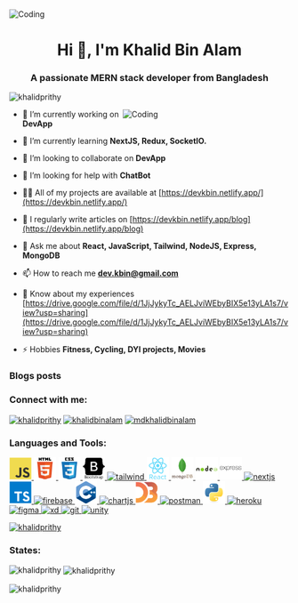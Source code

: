 <img align="center" alt="Coding" width="300" src="https://media.tenor.com/CeDk6XdCgOUAAAAi/develop-web.gif">

<h1 align="center">Hi 👋, I'm Khalid Bin Alam</h1>
<h3 align="center">A passionate MERN stack developer from Bangladesh</h3>
<p align="left"> <img src="https://komarev.com/ghpvc/?username=khalidprithy&label=Profile%20views&color=0e75b6&style=flat" alt="khalidprithy" /> </p>

<img align="right" alt="Coding" width="300" src="https://mir-s3-cdn-cf.behance.net/project_modules/hd/dfe73269796077.5b8e2a3fc5deb.gif">

- 🔭 I’m currently working on **DevApp**

- 🌱 I’m currently learning **NextJS, Redux, SocketIO.**

- 👯 I’m looking to collaborate on **DevApp**

- 🤝 I’m looking for help with **ChatBot**

- 👨‍💻 All of my projects are available at [https://devkbin.netlify.app/](https://devkbin.netlify.app/)

- 📝 I regularly write articles on [https://devkbin.netlify.app/blog](https://devkbin.netlify.app/blog)

- 💬 Ask me about **React, JavaScript, Tailwind, NodeJS, Express, MongoDB**

- 📫 How to reach me **dev.kbin@gmail.com**

- 📄 Know about my experiences [https://drive.google.com/file/d/1JjJykyTc_AELJviWEbyBIX5e13yLA1s7/view?usp=sharing](https://drive.google.com/file/d/1JjJykyTc_AELJviWEbyBIX5e13yLA1s7/view?usp=sharing)

- ⚡ Hobbies **Fitness, Cycling, DYI projects, Movies**

### Blogs posts
<!-- BLOG-POST-LIST:START -->
<!-- BLOG-POST-LIST:END -->

<h3 align="left">Connect with me:</h3>
<p align="left">
<a href="https://dev.to/khalidprithy" target="blank"><img align="center" src="https://raw.githubusercontent.com/rahuldkjain/github-profile-readme-generator/master/src/images/icons/Social/devto.svg" alt="khalidprithy" height="30" width="40" /></a>
<a href="https://linkedin.com/in/khalidbinalam" target="blank"><img align="center" src="https://raw.githubusercontent.com/rahuldkjain/github-profile-readme-generator/master/src/images/icons/Social/linked-in-alt.svg" alt="khalidbinalam" height="30" width="40" /></a>
<a href="https://instagram.com/mdkhalidbinalam" target="blank"><img align="center" src="https://raw.githubusercontent.com/rahuldkjain/github-profile-readme-generator/master/src/images/icons/Social/instagram.svg" alt="mdkhalidbinalam" height="30" width="40" /></a>
</p>
<h3 align="left">Languages and Tools:</h3>
<p align="left"><a href="https://developer.mozilla.org/en-US/docs/Web/JavaScript" target="_blank" rel="noreferrer"> <img src="https://raw.githubusercontent.com/devicons/devicon/master/icons/javascript/javascript-original.svg" alt="javascript" width="40" height="40" /> </a> <a href="https://www.w3.org/html/" target="_blank" rel="noreferrer"> <img src="https://raw.githubusercontent.com/devicons/devicon/master/icons/html5/html5-original-wordmark.svg" alt="html5" width="40" height="40" /> </a> <a href="https://www.w3schools.com/css/" target="_blank" rel="noreferrer"> <img src="https://raw.githubusercontent.com/devicons/devicon/master/icons/css3/css3-original-wordmark.svg" alt="css3" width="40" height="40" /> </a> <a href="https://getbootstrap.com" target="_blank" rel="noreferrer"><img src="https://raw.githubusercontent.com/devicons/devicon/master/icons/bootstrap/bootstrap-plain-wordmark.svg" alt="bootstrap" width="40" height="40" /> </a> <a href="https://tailwindcss.com/" target="_blank" rel="noreferrer"> <img src="https://www.vectorlogo.zone/logos/tailwindcss/tailwindcss-icon.svg" alt="tailwind" width="40" height="40" /> </a> <a href="https://reactjs.org/" target="_blank" rel="noreferrer"> <img src="https://raw.githubusercontent.com/devicons/devicon/master/icons/react/react-original-wordmark.svg" alt="react" width="40" height="40" /> </a> <a href="https://www.mongodb.com/" target="_blank" rel="noreferrer"> <img src="https://raw.githubusercontent.com/devicons/devicon/master/icons/mongodb/mongodb-original-wordmark.svg" alt="mongodb" width="40" height="40" /> </a> <a href="https://nodejs.org" target="_blank" rel="noreferrer"> <img src="https://raw.githubusercontent.com/devicons/devicon/master/icons/nodejs/nodejs-original-wordmark.svg" alt="nodejs" width="40" height="40" /> </a> <a href="https://expressjs.com" target="_blank" rel="noreferrer"> <img src="https://raw.githubusercontent.com/devicons/devicon/master/icons/express/express-original-wordmark.svg" alt="express" width="40" height="40" /> </a> <a href="https://nextjs.org/" target="_blank" rel="noreferrer"> <img src="https://cdn.worldvectorlogo.com/logos/nextjs-2.svg" alt="nextjs" width="40" height="40" /> </a> <a href="https://www.typescriptlang.org/" target="_blank" rel="noreferrer"> <img src="https://raw.githubusercontent.com/devicons/devicon/master/icons/typescript/typescript-original.svg" alt="typescript" width="40" height="40" /> </a> <a href="https://firebase.google.com/" target="_blank" rel="noreferrer"> <img src="https://www.vectorlogo.zone/logos/firebase/firebase-icon.svg" alt="firebase" width="40" height="40" /> </a> <a href="https://www.w3schools.com/cpp/" target="_blank" rel="noreferrer"> <img src="https://raw.githubusercontent.com/devicons/devicon/master/icons/cplusplus/cplusplus-original.svg" alt="cplusplus" width="40" height="40" /> </a> <a href="https://www.chartjs.org" target="_blank" rel="noreferrer"> <img src="https://www.chartjs.org/media/logo-title.svg" alt="chartjs" width="40" height="40" /> </a> <a href="https://d3js.org/" target="_blank" rel="noreferrer"> <img src="https://raw.githubusercontent.com/devicons/devicon/master/icons/d3js/d3js-original.svg" alt="d3js" width="40" height="40" /> </a> <a href="https://postman.com" target="_blank" rel="noreferrer"> <img src="https://www.vectorlogo.zone/logos/getpostman/getpostman-icon.svg" alt="postman" width="40" height="40" /> </a> <a href="https://www.python.org" target="_blank" rel="noreferrer"> <img src="https://raw.githubusercontent.com/devicons/devicon/master/icons/python/python-original.svg" alt="python" width="40" height="40" /> </a> <a href="https://heroku.com" target="_blank" rel="noreferrer"> <img src="https://www.vectorlogo.zone/logos/heroku/heroku-icon.svg" alt="heroku" width="40" height="40" /> </a> <a href="https://www.figma.com/" target="_blank" rel="noreferrer"> <img src="https://www.vectorlogo.zone/logos/figma/figma-icon.svg" alt="figma" width="40" height="40" /> </a> <a href="https://www.adobe.com/products/xd.html" target="_blank" rel="noreferrer"> <img src="https://cdn.worldvectorlogo.com/logos/adobe-xd.svg" alt="xd" width="40" height="40" /> </a> <a href="https://git-scm.com/" target="_blank" rel="noreferrer"> <img src="https://www.vectorlogo.zone/logos/git-scm/git-scm-icon.svg" alt="git" width="40" height="40" /> </a> <a href="https://unity.com/" target="_blank" rel="noreferrer"> <img src="https://www.vectorlogo.zone/logos/unity3d/unity3d-icon.svg" alt="unity" width="40" height="40" /> </a></p>

<p align="left"> <a href="https://github.com/ryo-ma/github-profile-trophy"><img src="https://github-profile-trophy.vercel.app/?username=khalidprithy" alt="khalidprithy" /></a> </p>
<h3 align="left">States:</h3>

<p><img align="left" src="https://github-readme-stats.vercel.app/api/top-langs?username=khalidprithy&show_icons=true&locale=en&layout=compact" alt="khalidprithy" /></p>

<p>&nbsp;<img align="center" src="https://github-readme-stats.vercel.app/api?username=khalidprithy&show_icons=true&locale=en" alt="khalidprithy" /></p>

<p><img align="center" src="https://github-readme-streak-stats.herokuapp.com/?user=khalidprithy&" alt="khalidprithy" /></p>
